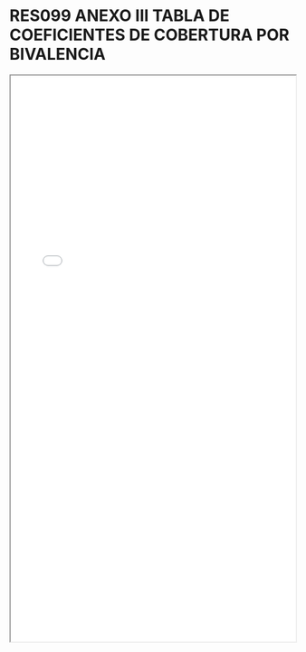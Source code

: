 # RES099 ANEXO III TABLA DE COEFICIENTES DE COBERTURA POR BIVALENCIA

<iframe src="../RES099 ANEXO III TABLA DE COEFICIENTES DE COBERTURA POR BIVALENCIA.pdf" width="100%" height="1000px"></iframe>
